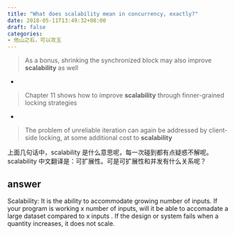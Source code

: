 ```yaml
---
title: "What does scalability mean in concurrency, exactly?"
date: 2018-05-11T13:49:32+08:00
draft: false
categories:
- 他山之石，可以攻玉
---
```


>As a bonus, shrinking the synchronized block may also improve **scalability** as well  

-

>Chapter 11 shows how to improve **scalability** through finner-grained locking strategies  

-

>The problem of unreliable iteration can again be addressed by client-side locking, at some additional cost to **scalability**  

上面几句话中，scalability 是什么意思呢，每一次碰到都有点疑惑不解呢。scalability 中文翻译是：可扩展性。可是可扩展性和并发有什么关系呢？

answer
---

Scalability: It is the ability to accommodate growing number of inputs. If your program is working x number of inputs, will it be able to accomadate a large dataset compared to x inputs . If the design or system fails when a quantity increases, it does not scale.

